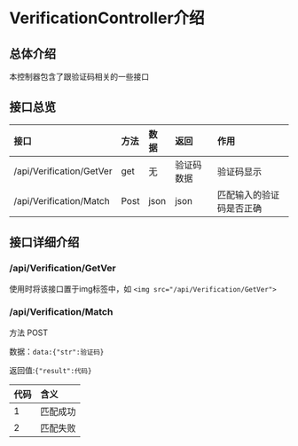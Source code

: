 # VerificationController介绍

## 总体介绍
本控制器包含了跟验证码相关的一些接口

## 接口总览
|接口|方法|数据|返回|作用|
|:-------|:-------|:-------|:-------|:-------|
|/api/Verification/GetVer|get|无|验证码数据|验证码显示|
|/api/Verification/Match|Post|json|json|匹配输入的验证码是否正确|

## 接口详细介绍

### /api/Verification/GetVer
使用时将该接口置于img标签中，如
`<img src="/api/Verification/GetVer">`

### /api/Verification/Match
方法 POST

数据：`data:{"str":验证码}`

返回值:`{"result":代码}`

|代码|含义|
|:------|:------|
|1|匹配成功|
|2|匹配失败|
